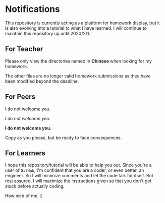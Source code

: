 # Notifications

This repository is currently acting as a platform for homework display, but it is also evolving into a tutorial to what I have learned. I will continue to maintain this repository up until 2020/2/1.

## For Teacher

Please only view the directories named in **Chinese** when looking for my homework.

The other files are no longer valid homework submissions as they have been modified beyond the deadline.

## For Peers

I do not welcome you.

*I do not welcome you.*

**I do not welcome you.**

Copy as you please, but be ready to face consequences.

## For Learners

I hope this repository/tutorial will be able to help you out. Since you're a user of `GitHub`, I'm confident that you are a coder, or even better, an engineer. So I will minimize comments and let the code talk for itself. But rest assured, I will maximize the instructions given so that you don't get stuck before actually coding.

How nice of me. :)